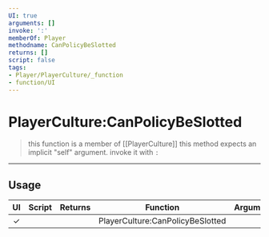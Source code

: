 ```yaml
---
UI: true
arguments: []
invoke: ':'
memberOf: Player
methodname: CanPolicyBeSlotted
returns: []
script: false
tags:
- Player/PlayerCulture/_function
- function/UI
---
```

# PlayerCulture:CanPolicyBeSlotted
> this function is a member of [[PlayerCulture]]
> this method expects an implicit "self" argument. invoke it with `:`
-----
## Usage
|  UI | Script | Returns | Function | Arguments |
|:---:|:------:|-------:|:--------:|:---------|
|✓| ||PlayerCulture:CanPolicyBeSlotted||
